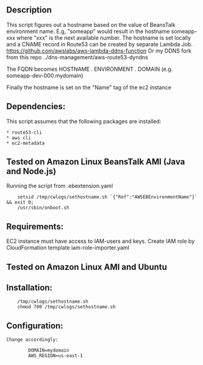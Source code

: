 ## Description

This script figures out a hostname based on the value of BeansTalk environment name.
E.g, "someapp" would result in the hostname someapp-xxx
where "xxx" is the next available number. The hostname is set locally and
a CNAME record in Route53 can be created by separate Lambda Job.
https://github.com/awslabs/aws-lambda-ddns-function
Or my DDNS fork from this repo ../dns-management/aws-route53-dyndns

The FQDN becomes HOSTNAME . ENVIRONMENT . DOMAIN
(e.g. someapp-dev-000.mydomain)

Finally the hostname is set on the "Name" tag of the ec2 instance

## Dependencies:
This script assumes that the following
packages are installed:
```
* route53-cli
* aws cli
* ec2-metadata
```

## Tested on Amazon Linux BeansTalk AMI (Java and Node.js)

Running the script from .ebextension.yaml
```
	setsid /tmp/cwlogs/sethostname.sh `{"Ref":"AWSEBEnvironmentName"}` && exit 0;
	/usr/sbin/onboot.sh
```

## Requirements:
  EC2 instance must have access to IAM-users and keys.
  Create IAM role by CloudFormation template iam-role-importer.yaml

## Tested on Amazon Linux AMI and Ubuntu

## Installation:
```
	/tmp/cwlogs/sethostname.sh
	chmod 700 /tmp/cwlogs/sethostname.sh
```

## Configuration:
	Change accordingly: 
```
		DOMAIN=mydomain
		AWS_REGION=us-east-1
```